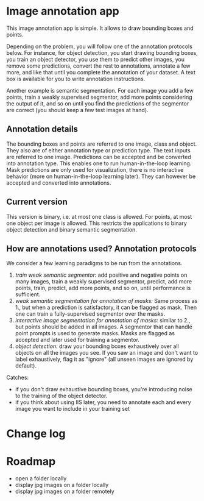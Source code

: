 
# Image annotation app

This image annotation app is simple.
It allows to draw bounding boxes and points.

Depending on the problem, you will follow one of the annotation protocols below. For instance, for object detection, you start drawing bounding boxes, you train an object detector, you use them to predict other images, you remove some predictions, convert the rest to annotations, annotate a few more, and like that until you complete the annotation of your dataset. A text box is available for you to write annotation instructions.

Another example is semantic segmentation. For each image you add a few points, train a weakly supervised segmentor, add more points considering the output of it, and so on until you find the predictions of the segmentor are correct (you should keep a few test images at hand). 


## Annotation details
The bounding boxes and points are referred to one image, class and object. They also are of either annotation type or prediction type. The text inputs are referred to one image. 
Predictions can be accepted and be converted into annotation type. This enables one to run human-in-the-loop learning.
Mask predictions are only used for visualization, there is no interactive behavior (more on human-in-the-loop learning later). They can however be accepted and converted into annotations.

## Current version
This version is binary, i.e. at most one class is allowed.
For points, at most one object per image is allowed.
This restricts the applications to binary object detection and binary semantic segmentation.

## How are annotations used? Annotation protocols
We consider a few learning paradigms to be run from the annotations.

1. *train weak semantic segmentor:* add positive and negative points on many images, train a weakly supervised segmentor, predict, add more points, train, predict, add more points, and so on, until performance is sufficient.
2. *weak semantic segmentation for annotation of masks:* Same process as 1., but when a prediction is satisfactory, it can be flagged as mask. Then one can train a fully-supervised segmentor over the masks.
3. *interactive image segmentation for annotation of masks:* similar to 2., but points should be added in all images. A segmentor that can handle point prompts is used to generate masks. Masks are flagged as accepted and later used for training a segmentor.
4. *object detection:* draw your bounding boxes exhaustively over all objects on all the images you see. If you saw an image and don't want to label exhaustively, flag it as "ignore" (all unseen images are ignored by default). 

Catches:
- if you don't draw exhaustive bounding boxes, you're introducing noise to the training of the object detector. 
- if you think about using IIS later, you need to annotate each and every image you want to include in your training set

# Change log

# Roadmap

- open a folder locally
- display jpg images on a folder locally
- display jpg images on a folder remotely